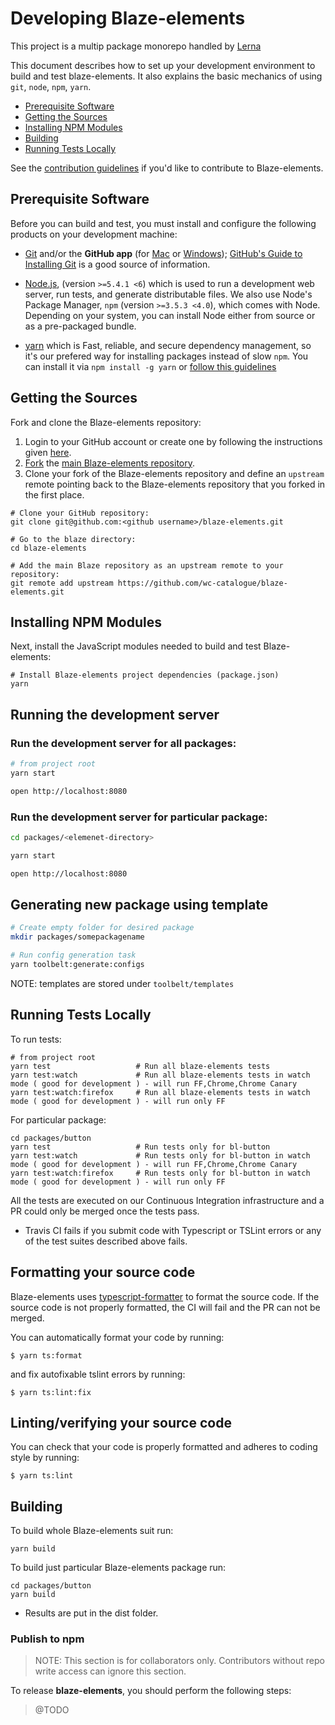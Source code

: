 # Developing Blaze-elements

This project is a multip package monorepo handled by [Lerna](https://lernajs.io/)

This document describes how to set up your development environment to build and test blaze-elements.
It also explains the basic mechanics of using `git`, `node`, `npm`, `yarn`.

* [Prerequisite Software](#prerequisite-software)
* [Getting the Sources](#getting-the-sources)
* [Installing NPM Modules](#installing-npm-modules)
* [Building](#building)
* [Running Tests Locally](#running-tests-locally)

See the [contribution guidelines](https://github.com/wc-catalogue/blaze-elements/blob/master/docs/CONTRIBUTING.md)
if you'd like to contribute to Blaze-elements.

## Prerequisite Software

Before you can build and test, you must install and configure the following products on your development machine:

* [Git](http://git-scm.com) and/or the **GitHub app** (for [Mac](http://mac.github.com) or
  [Windows](http://windows.github.com)); [GitHub's Guide to Installing
  Git](https://help.github.com/articles/set-up-git) is a good source of information.

* [Node.js](http://nodejs.org), (version `>=5.4.1 <6`) which is used to run a development web server,
  run tests, and generate distributable files. We also use Node's Package Manager, `npm`
  (version `>=3.5.3 <4.0`), which comes with Node. Depending on your system, you can install Node either from
  source or as a pre-packaged bundle.

* [yarn](https://yarnpkg.com) which is Fast, reliable, and secure dependency management, so it's our prefered way for installing packages instead of slow `npm`.
  You can install it via `npm install -g yarn` or [follow this guidelines](https://yarnpkg.com/en/docs/install)

## Getting the Sources

Fork and clone the Blaze-elements repository:

1. Login to your GitHub account or create one by following the instructions given
   [here](https://github.com/signup/free).
2. [Fork](http://help.github.com/forking) the [main Blaze-elements
   repository](https://github.com/wc-catalogue/blaze-elements).
3. Clone your fork of the Blaze-elements repository and define an `upstream` remote pointing back to
   the Blaze-elements repository that you forked in the first place.

```shell
# Clone your GitHub repository:
git clone git@github.com:<github username>/blaze-elements.git

# Go to the blaze directory:
cd blaze-elements

# Add the main Blaze repository as an upstream remote to your repository:
git remote add upstream https://github.com/wc-catalogue/blaze-elements.git
```
## Installing NPM Modules

Next, install the JavaScript modules needed to build and test Blaze-elements:

```shell
# Install Blaze-elements project dependencies (package.json)
yarn
```

## Running the development server

### Run the development server for all packages:

```bash
# from project root
yarn start

open http://localhost:8080
```

### Run the development server for particular package:

```bash
cd packages/<elemenet-directory>

yarn start

open http://localhost:8080
```

## Generating new package using template

```bash
# Create empty folder for desired package
mkdir packages/somepackagename

# Run config generation task
yarn toolbelt:generate:configs
```

NOTE: templates are stored under `toolbelt/templates`

## Running Tests Locally

To run tests:

```shell
# from project root
yarn test                   # Run all blaze-elements tests
yarn test:watch             # Run all blaze-elements tests in watch mode ( good for development ) - will run FF,Chrome,Chrome Canary
yarn test:watch:firefox     # Run all blaze-elements tests in watch mode ( good for development ) - will run only FF
```

For particular package:

```shell
cd packages/button
yarn test                   # Run tests only for bl-button
yarn test:watch             # Run tests only for bl-button in watch mode ( good for development ) - will run FF,Chrome,Chrome Canary
yarn test:watch:firefox     # Run tests only for bl-button in watch mode ( good for development ) - will run only FF
```

All the tests are executed on our Continuous Integration infrastructure and a PR could only be merged once the tests pass.

- Travis CI fails if you submit code with Typescript or TSLint errors or any of the test suites described above fails.

## <a name="clang-format"></a> Formatting your source code

Blaze-elements uses [typescript-formatter](https://github.com/vvakame/typescript-formatter) to format the source code.
If the source code is not properly formatted, the CI will fail and the PR can not be merged.

You can automatically format your code by running:

``` shell
$ yarn ts:format
```

and fix autofixable tslint errors by running:

```shell
$ yarn ts:lint:fix
```

## Linting/verifying your source code

You can check that your code is properly formatted and adheres to coding style by running:

``` shell
$ yarn ts:lint
```

## Building

To build whole Blaze-elements suit run:

```shell
yarn build
```

To build just particular Blaze-elements package run:

```shell
cd packages/button
yarn build
```

* Results are put in the dist folder.

### Publish to npm

> NOTE: This section is for collaborators only. Contributors without repo write access can ignore this section.

To release **blaze-elements**, you should perform the following steps:

> @TODO
